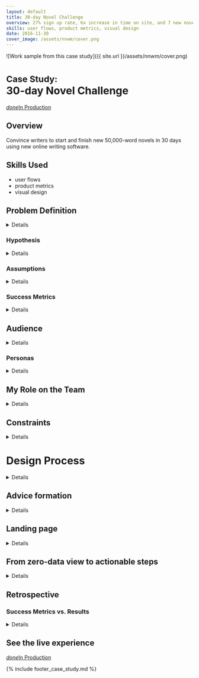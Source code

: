 ```yaml
---
layout: default
title: 30-day Novel Challenge
overview: 27% sign up rate, 6x increase in time on site, and 7 new novels drafted in untested online writing software.
skills: user flows, product metrics, visual design
date: 2016-11-30
cover_image: /assets/nnwm/cover.png
---
```


![Work sample from this case study]({{ site.url }}/assets/nnwm/cover.png)

# <small>Case Study:</small> <br />30-day Novel Challenge

<a href="https://www.therightmargin.com/nanowrimo?ref=avkux" type="button" class="btn btn-success" target="_blank"><i class="material-icons">done</i>In Production</a>

## Overview

Convince writers to start and finish new 50,000-word novels in 30 days using  new online writing software.

## Skills Used

* user flows
* product metrics
* visual design

## Problem Definition

<details>
  <p>
    Every November, hundreds of thousands of writers around the world attempt to write 50,000 words of a new novel by Nov. 30 as part of National Novel Writing Month (NaNoWriMo). Reaching the 50k word count is winning NaNoWriMo. We wanted to entice 2016 NaNoWriMo participants to start (and ideally write) a new 50,000-word novel in 30 days using our online writing software at TheRightMargin.
  </p>
</details>

### Hypothesis

<details>
  <p>
    Creating a template of NaNoWriMo best practices, putting those best practices into our software, and giving the template away to NaNoWriMo participants via extended trials (through Nov. 30), would lead to more NaNoWriMo winners and customers for TheRightMargin.
  </p>
</details>

### Assumptions

<details>

  <ol>

    <li>
      Our inbound marketing can generate enough traffic without expensive NaNoWriMo sponsorship.
    </li>

    <li>
      Our writing software features present unique value for novel writers to reimagine their 50,000-word goal as a series of actionable milestones and tasks.
    </li>

    <li>
      An extended trial will help new users win NaNoWriMo and convert to customers.
    </li>

  </ol>

</details>

### Success Metrics

<details>

  <ol>

    <li>
      250 sign ups via a custom landing page
    </li>

    <li>
      Increased average time on site (> 5 minutes) and retention
    </li>

    <li>
      10% of trials to convert to customers
    </li>

  </ol>

</details>

## Audience

<details>

  <p>
    In November 2015, <a href="http://nanowrimo.org/press#nanofacts">431,626 writers</a> attempted to write 50,000 words to win NaNoWriMo. <a href="http://nanowrimo.org/impact#annualreports">~11.5% reached their goal</a>.
  </p>

  <p>
    In our initial discussion with past NaNoWriMo participants, we learned that many were inundated with resources before and during NaNoWriMo. Those that had prepared before November found themselves in a much better position to make progress during November, even if they didn&#39;t win. There was no consistently in tools used, though most people wrote digitally to keep track of their daily and overall word count.
  </p>

  <p>
    Our writing software at TheRightMargin helps writers break lofty goals (e.g. write a novel) into actionable milestones and tasks, with optional dates and encouragement. We felt like our approach could drastically help NaNoWriMo participants.
  </p>

</details>

### Personas

<details>
  <p>
    We found two NaNoWriMo personas: plotters and pantsers. Plotters prepared before November with research, outlines, and generally making room in their schedules and life for NaNoWriMo. Pantsers may have freed up more time for writing but did not do any preparatory work on their novels before November. We targeted largely plotters before November because it afforded more time to market and they already seemed more aligned with TheRightMargin's product philosophy.
  </p>
</details>

## My Role on the Team

<details>

  <p>
    As Senior UX Designer &amp; Engineer, I worked:
  </p>

  <ul>

    <li>
      with our Founder and our UX designer to collect and synthesize NaNoWriMo best practices
    </li>

    <li>
      with our head of marketing to create and iterate on a NaNoWriMo landing page and product language
    </li>

    <li>
      to design and implement all product updates
    </li>

  </ul>

</details>

## Constraints

<details>
  <p>
    Our biggest constraint was time. We wanted to launch both a landing page, new sign up process, and the ability to benefit from NaNoWriMo best practices in-product within 4 weeks. That would give us 2 months to collect sign ups, iterate, and enter November.
  </p>
</details>

# Design Process

<details>
  <p>
    We conducted initial research by tapping into the local writing community, past NaNoWriMo participants via nanowrimo.org forums, meetups, and personal networks, and my personal experience doing similar challenges such as the 3-day Novel Contest. From our initial discussions, we quickly gathered that the plotter persona gave themselves a much higher chance of winning (writing 50,000 words by Nov. 30) by preparing before Nov 1.
  </p>
</details>

## Advice formation

<details>

  <p>
    Interviews with past participants, retrospective blog posts, and the nanowrimo.org were our best sources of advice on how to excel at NaNoWriMo. We arranged our takeaways in chronological writing milestones, full of actionable writing tasks, each with prompts to assist the completion of said task. They took the form of this hierarchy:
  </p>

  <p>
    <strong>Project: My NaNoWriMo novel</strong>
  </p>

  <pre><code>
- Milestone: Make time for a productive November (October 15)

  * Task: Set my intention
    Prompt: intention (n.) — why am I participating in NaNoWriMo?
      Refer to this throughout November to keep yourself motivated.

  * Task: Identify my writing workspace at home or in another location
    Prompt: Where have I done my best writing?

  * Task: ...
    Prompt: ...

- Milestone: Plan my way to a novel-length idea (October 21)

  * Task: What is central dramatic question my novel will answer?
    Prompt: ...

  * Task: Based on my central question, write a one sentence summary of my novel
    Prompt: ...

  * Task: ...
    Prompt: ...

- Milestone: ...

  * Task: ...
    Prompt: ...

- Milestone: 1,667 words written (November 1)

  * Task: ...
    Prompt: ...
  </code></pre>

</details>

## Landing page

<details>

  <p>
    The landing page I designed (<a href="https://www.therightmargin.com/nanowrimo?ref=avkux">live as of April 2017</a>) spoke to preparation being the key to winning, in line with our plotter persona.
  </p>

  <p>
    <img src="{{ site.url }}/assets/nnwm/nnwm-lp.png" alt="NaNoWriMo 2016 Landing Page for TheRightMargin">
  </p>

</details>

## From zero-data view to actionable steps

<details>

  <p>
    We learned that once November started, no one would be seeking new advice so anything we offered had to be baked into the product. So rather than giving NaNoWriMo sign ups an catch-all onboarding experience or a <strong>zero-data</strong> view applicable to any writing project&hellip;
  </p>

  <p>
    <img src="{{ site.url }}/assets/nnwm/zero-data.png" alt="TheRightMargin&#39;s zero-data view">
  </p>

  <p>
    &hellip;we incorporated the best practices we learned into a writing project tailored to NaNoWriMo:
  </p>

  <p>
    <img src="{{ site.url }}/assets/nnwm/nnwm-data.png" alt="TheRightMargin&#39;s new NaNoWriMo project">
  </p>

  <p>
    Because of the new sign up flow, I advocated and implemented tracking NaNoWriMo participants as a new user cohort, so we could compare and contrast their performance and metrics to existing and future users.
  </p>

</details>

## Retrospective

### Success Metrics vs. Results

<details>

  <ol>

    <li>
      <p>
        Goal: 250 sign ups via a custom landing page
      </p>

      <blockquote>
        <p>
          271 sign ups at a 27% conversion from visitor to trial
        </p>
      </blockquote>
    </li>

    <li>
      <p>
        Goal: Increased average time on site (&gt; 5 minutes)
      </p>

      <blockquote>
        <p>
          Average time on site increased to &gt; 30 minutes
        </p>
      </blockquote>
    </li>

    <li>
      <p>
        Goal: 10% of trials to convert to customers
      </p>

      <blockquote>
        <p>
          1.1% conversion from trial to customer
        </p>
      </blockquote>
    </li>

    <li>
      <p>
        Goal: none set for NaNoWriMo winners
      </p>

      <blockquote>
        <p>
          7 participants wrote at least 50,000 words and won NaNoWriMo
        </p>
      </blockquote>
    </li>

  </ol>

  <p>
    Our inbound marketing and landing page design proved to be very effective. Time on site and the numbers of winners showed that we served an engaging, relevant experience before and during NaNoWriMo.
  </p>

  <p>
    Unfortunately, this was not enough to drive more trials to become customers. This may speak to the urgency of writing during NaNoWriMo and the general burn out after (something I personally experienced as a participant). Our extended trial hypothesis did not have enough impact to drive revenue. Furthermore, metrics showed that while initial engagement showed a drastic improvement, retention did not improve nearly as much.
  </p>

  <p>
    If I were to do this again, I would focus my efforts on testing our content to drive repeat use—perhaps treat our in-product NaNoWriMo advice as a funnel itself and look for leaks.
  </p>

</details>

## See the live experience

<a href="https://www.therightmargin.com/nanowrimo?ref=avkux" type="button" class="btn btn-success" target="_blank"><i class="material-icons">done</i>In Production</a>

{% include footer_case_study.md %}
